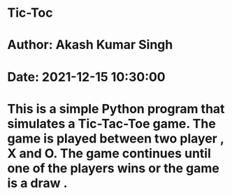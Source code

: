# Tic-Toc
# Author: Akash Kumar Singh
# Date: 2021-12-15 10:30:00
# This is a  simple Python program that simulates a Tic-Tac-Toe game. The game is played between two player , X and O. The game continues until one of the players wins or the game is a draw .